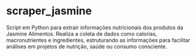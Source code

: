 # scraper_jasmine
 Script em Python para extrair informações nutricionais dos produtos da Jasmine Alimentos. Realiza a coleta de dados como calorias, macronutrientes e ingredientes, estruturando as informações para facilitar análises em projetos de nutrição, saúde ou consumo consciente.
